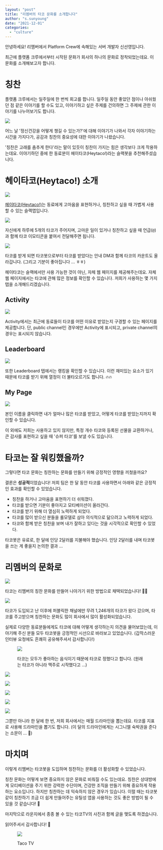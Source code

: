 ```yaml
---
layout: "post"
title: "리멤버의 타코 문화를 소개합니다"
author: "s.sunyoung"
date: "2021-12-01"
categories: 
  - "culture"
---
```


안녕하세요! 리멤버에서 Platform Crew에 속해있는 서버 개발자 신선영입니다.

최근에 플랫폼 크루에서부터 시작된 문화가 회사의 하나의 문화로 정착되었는데요. 이 문화를 소개해보고자 합니다.

# 칭찬

플랫폼 크루에서는 일주일에 한 번씩 회고를 합니다. 일주일 동안 좋았던 점이나 아쉬웠던 점 같은 이야기를 할 수도 있고, 이야기하고 싶은 주제를 건의하면 그 주제에 관한 이야기를 나누어보기도 합니다.

[![](/images/ij5q0OAXgv.png)](https://blog.dramancompany.com/wp-content/uploads/2021/12/Untitled-2.png)

어느 날 '정신건강을 어떻게 챙길 수 있는가?'에 대해 이야기가 나와서 각자 이야기하는 시간을 가지다가, 공감과 칭찬의 중요성에 대한 이야기가 나왔습니다.

'칭찬은 고래를 춤추게 한다'라는 말이 있듯이 칭찬이 가지는 힘은 생각보다 크게 작용하는데요. 이야기하던 중에 한 동료분이 헤이타코(Heytaco!)라는 슬랙봇을 추천해주셨습니다.

# 헤이타코(Heytaco!) 소개

[![](/images/mpbrkdwzon.png)](https://blog.dramancompany.com/wp-content/uploads/2021/12/Untitled-1-1.png)

[헤이타코(Heytaco!)](https://www.heytaco.chat/)는 동료에게 고마움을 표현하거나, 칭찬하고 싶을 때 가볍게 사용할 수 있는 슬랙앱입니다.

[![](/images/l2ekeMrfik.png)](https://blog.dramancompany.com/wp-content/uploads/2021/12/Untitled-2-1.png)

자신에게 하루에 5개의 타코가 주어지며, 고마운 일이 있거나 칭찬하고 싶을 때 언급(`@`)과 함께 타코 이모티콘을 붙여서 전달해주면 됩니다.

[![](/images/4gC2TU5BIz.png)](https://blog.dramancompany.com/wp-content/uploads/2021/12/Untitled-3.png)

타코를 받게 되면 타코봇으로부터 타코를 받았다는 안내 DM과 함께 타코의 카운트도 올라갑니다. (그리고 기분이 좋아집니다 ... ㅎㅎ)

헤이타코는 슬랙에서만 사용 가능한 것이 아닌, 자체 웹 페이지를 제공해주는데요. 자체 웹 페이지에서는 타코에 관해 많은 정보를 확인할 수 있습니다. 저희가 사용하는 몇 가지 탭을 소개해드리겠습니다.

## **Activity**

[![](/images/Phu1UcAcXM.png)](https://blog.dramancompany.com/wp-content/uploads/2021/12/Untitled-4.png)

Activity에서는 최근에 동료들이 타코를 어떤 이유로 받았는지 구경할 수 있는 페이지를 제공합니다. 단, public channel인 경우에만 Activity에 표시되고, private channel의 경우는 표시되지 않습니다.

## **Leaderboard**

[![](/images/hxDWjVwlbG.png)](https://blog.dramancompany.com/wp-content/uploads/2021/12/Untitled-5.png)

또한 Leaderboard 탭에서는 랭킹을 확인할 수 있습니다. 이런 재미있는 요소가 있기 때문에 타코를 받기 위해 열정이 더 불타오르기도 합니다. 🔥🔥

## My Page

[![](/images/w2Y8dJhB4k.png)](https://blog.dramancompany.com/wp-content/uploads/2021/12/Untitled-6.png)

본인 이름을 클릭하면 내가 얼마나 많은 타코를 받았고, 어떻게 타코를 받았는지까지 확인할 수 있습니다.

이 외에도 저희는 사용하고 있지 않지만, 특정 개수 타코와 등록된 선물을 교환하거나, 큰 감사를 표현하고 싶을 때 '슈퍼 타코'를 보낼 수도 있습니다.

# 타코는 잘 워킹했을까?

그렇다면 타코 문화는 칭찬하는 문화를 만들기 위해 긍정적인 영향을 끼쳤을까요?

결론은 **성공적**이었습니다! 저희 팀은 한 달 동안 타코를 사용하면서 아래와 같은 긍정적인 효과를 확인할 수 있었습니다.

- 칭찬을 하거나 고마움을 표현하기 더 쉬워졌다.
- 타코를 받으면 기분이 좋아지고 모티베이션이 올라간다.
- 타코를 받기 위해 더 열심히 노력하게 되었다.
- 타코를 많이 받으신 분들을 롤모델로 삼아 의식적으로 닮으려고 노력하게 되었다.
- 타코와 함께 받은 칭찬을 보며 내가 잘하고 있다는 것을 시각적으로 확인할 수 있었다.

타코봇은 유료로, 한 달에 인당 2달러를 지불해야 했습니다. 인당 2달러를 내며 타코봇을 쓰는 게 좋을지 논의한 결과 ...

# 리멤버의 문화로

[![](/images/qKzJV6sls6.png)](https://blog.dramancompany.com/wp-content/uploads/2021/12/Untitled-7.png)

타코는 리멤버의 칭찬 문화를 만들어 나아가기 위한 방법으로 채택되었습니다! 🎉🌮

[![](/images/mYkWWwonQD.png)](https://blog.dramancompany.com/wp-content/uploads/2021/12/Untitled-8.png)

타코가 도입되고 난 이후에 퍼블릭한 채널에만 무려 1,246개의 타코가 왔다 갔으며, 타코를 주고받으며 칭찬하는 문화도 많이 회사에서 많이 활성화되었습니다.

실제로 다양한 동료분들에게도 타코에 대해 어떻게 생각하는지 의견을 물어보았는데, 이야기해 주신 분들 모두 타코봇을 긍정적인 시선으로 바라보고 있었습니다. (갑작스러운 인터뷰 요청에도 흔쾌히 공유해주셔서 감사합니다!)

<figure>

[![](/images/Mb6cnDuBaz.png)](https://blog.dramancompany.com/wp-content/uploads/2021/12/Untitled-9.png)

<figcaption>

타코는 모두가 좋아하는 음식이기 때문에 타코로 정했다고 합니다. (원래는 타코가 아니라 맥주로 시작했다고 …)

</figcaption>

</figure>

[![](/images/Kyu00BwthB.png)](https://blog.dramancompany.com/wp-content/uploads/2021/12/Untitled-10-1.png)

[![](/images/6iclpMSvmd.png)](https://blog.dramancompany.com/wp-content/uploads/2021/12/Untitled-11-1.png)

[![](/images/9qzfyT6ZuG.png)](https://blog.dramancompany.com/wp-content/uploads/2021/12/Untitled-12-1.png)

[![](/images/10ZL5Xkqfc.png)](https://blog.dramancompany.com/wp-content/uploads/2021/12/Untitled-13-2.png)

[![](/images/TzAmVVfx5K.png)](https://blog.dramancompany.com/wp-content/uploads/2021/12/Untitled-14-2.png)

그뿐만 아니라 한 달에 한 번, 저희 회사에서는 매월 드라마인을 뽑는데요. 타코를 지표로 사용해 드라마인을 뽑기도 합니다. (이 달의 드라마인에게는 시그니엘 숙박권을 준다는 소문이 ... 👀)

# **마치며**

이렇게 리멤버는 타코봇을 도입하며 칭찬하는 문화를 더 활성화할 수 있었습니다.

칭찬 문화는 어떻게 보면 중요하지 않은 문화로 비춰질 수도 있는데요. 칭찬은 상대방에게 모티베이션을 주기 위한 강력한 수단이며, 건강한 조직을 만들기 위해 중요하게 작용하는 요소입니다. 하지만 칭찬하는 데 익숙하지 않은 경우가 있습니다. 이럴 때는 타코봇같이 칭찬하기 조금 더 쉽게 만들어주는 유틸성 앱을 사용하는 것도 좋은 방법이 될 수 있을 것 같습니다! 🌮

마지막으로 라운지에서 종종 볼 수 있는 타코TV의 사진과 함께 글을 맺도록 하겠습니다.

읽어주셔서 감사합니다! 🙂

<figure>

[![](/images/PMtjYB0noE.png)](https://blog.dramancompany.com/wp-content/uploads/2021/12/Untitled-15.png)

<figcaption>

Taco TV

</figcaption>

</figure>
